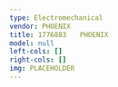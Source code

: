```yaml
---
type: Electromechanical
vendor: PHOENIX
title: 1776883　　PHOENIX
model: null
left-cols: []
right-cols: []
img: PLACEHOLDER
---
```

